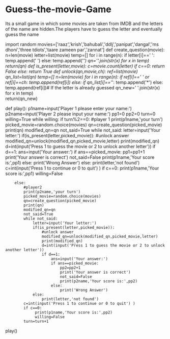 # Guess-the-movie-Game
Its a small game in which some movies are taken from IMDB and the letters of the name are hidden.The players have to guess the letter and eventually guess the name






import random
movies=['raaz','krish','bahubali','ddlj','panipat','dangal','ms dhoni','three tdiots','taare zameen par','zannat']
def create_question(movie):
    n=len(movie)
    letter=list(movie)
    temp=[]
    for i in range(n):
        if letter[i]==' ':
            temp.append(' ')
        else:
            temp.append('*')
    qn=''.join(str(x) for x in temp)
    return(qn)
def is_present(letter,movie):
    c=movie.count(letter)
    if c==0:
        return False
    else:
        return True
def unlock(qn,movie,ch):
    ref=list(movie)
    qn_list=list(qn)
    temp=[]
    n=len(movie)
    for i in range(n):
        if ref[i]==' ' or ref[i]==ch:
            temp.append(ref[i])
        else:
            if qn_list[i]=='*':
                temp.append('*')
            else:
                temp.append(ref[i])# If the letter is already guessed
    qn_new=' '.join(str(x) for x in temp)            
    return(qn_new)                
         
      
def play():
     p1name=input('Player 1 please enter your name:')
     p2name=input('Player 2 please input your name:')
     pp1=0
     pp2=0
     turn=0
     willing=True
     while willing:
        if turn%2==0:
            #player 1
            print(p1name,'your turn')
            picked_movie=random.choice(movies)
            qn=create_question(picked_movie)
            print(qn)
            modified_qn=qn
            not_said=True
            while not_said:
                letter=input('Your letter:')
                if(is_present(letter,picked_movie)):
                    #unlock answer
                    modified_qn=unlock(modified_qn,picked_movie,letter)
                    print(modified_qn)
                    d=int(input('Press 1 to guess the movie or 2 to unlock another letter'))
                    if d==1:
                        ans=input('Your answer:')
                        if ans==picked_movie:
                            pp1=pp1+1
                            print('Your answer is correct')
                            not_said=False
                            print(p1name,'Your score is:',pp1)
                        else:
                            print('Wrong Answer')
                else:
                    print(letter,'not found')
            c=int(input('Press 1 to continue or 0 to quit') ) 
            if c==0:
                 print(p1name,'Your score is:',pp1)
                 willing=False
                 
        else:
            #player2
            print(p2name,'your turn')
            picked_movie=random.choice(movies)
            qn=create_question(picked_movie)
            print(qn)
            modified_qn=qn
            not_said=True
            while not_said:
                letter=input('Your letter:')
                if(is_present(letter,picked_movie)):
                    #unlock answer
                    modified_qn=unlock(modified_qn,picked_movie,letter)
                    print(modified_qn)
                    d=int(input('Press 1 to guess the movie or 2 to unlock another letter'))
                    if d==1:
                        ans=input('Your answer:')
                        if ans==picked_movie:
                            pp2=pp2+1
                            print('Your answer is correct')
                            not_said=False
                            print(p2name,'Your score is:',pp2)
                        else:
                            print('Wrong Answer')
                else:
                    print(letter,'not found')
            c=int(input('Press 1 to continue or 0 to quit') ) 
            if c==0:
                 print(p1name,'Your score is:',pp2)
                 willing=False
            turn=turn+1
play()  
